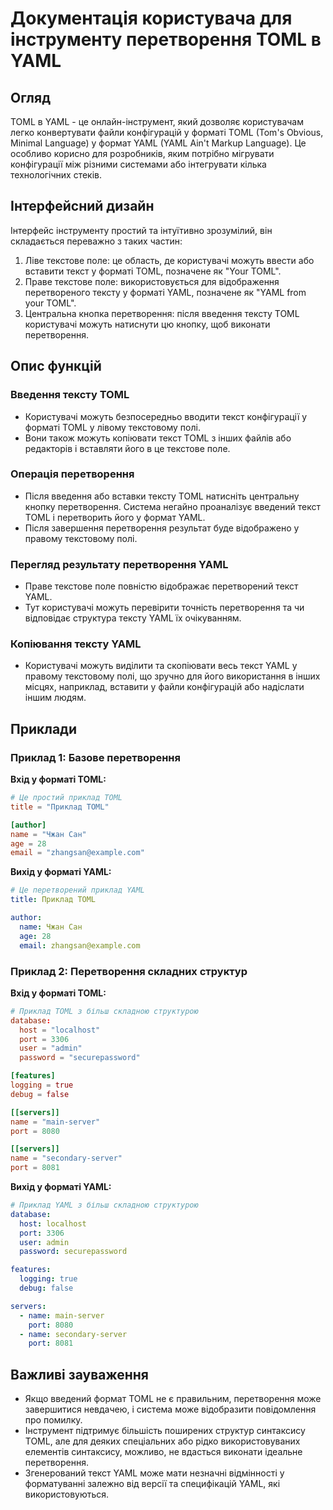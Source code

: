 # Документація користувача для інструменту перетворення TOML в YAML

## Огляд

TOML в YAML - це онлайн-інструмент, який дозволяє користувачам легко конвертувати файли конфігурацій у форматі TOML (Tom's Obvious, Minimal Language) у формат YAML (YAML Ain't Markup Language). Це особливо корисно для розробників, яким потрібно мігрувати конфігурації між різними системами або інтегрувати кілька технологічних стеків.

## Інтерфейсний дизайн

Інтерфейс інструменту простий та інтуїтивно зрозумілий, він складається переважно з таких частин:

1. Ліве текстове поле: це область, де користувачі можуть ввести або вставити текст у форматі TOML, позначене як "Your TOML".
2. Праве текстове поле: використовується для відображення перетвореного тексту у форматі YAML, позначене як "YAML from your TOML".
3. Центральна кнопка перетворення: після введення тексту TOML користувачі можуть натиснути цю кнопку, щоб виконати перетворення.

## Опис функцій

### Введення тексту TOML

- Користувачі можуть безпосередньо вводити текст конфігурації у форматі TOML у лівому текстовому полі.
- Вони також можуть копіювати текст TOML з інших файлів або редакторів і вставляти його в це текстове поле.

### Операція перетворення

- Після введення або вставки тексту TOML натисніть центральну кнопку перетворення. Система негайно проаналізує введений текст TOML і перетворить його у формат YAML.
- Після завершення перетворення результат буде відображено у правому текстовому полі.

### Перегляд результату перетворення YAML

- Праве текстове поле повністю відображає перетворений текст YAML.
- Тут користувачі можуть перевірити точність перетворення та чи відповідає структура тексту YAML їх очікуванням.

### Копіювання тексту YAML

- Користувачі можуть виділити та скопіювати весь текст YAML у правому текстовому полі, що зручно для його використання в інших місцях, наприклад, вставити у файли конфігурацій або надіслати іншим людям.

## Приклади

### Приклад 1: Базове перетворення

**Вхід у форматі TOML:**

```toml
# Це простий приклад TOML
title = "Приклад TOML"

[author]
name = "Чжан Сан"
age = 28
email = "zhangsan@example.com"
```

**Вихід у форматі YAML:**

```yaml
# Це перетворений приклад YAML
title: Приклад TOML

author:
  name: Чжан Сан
  age: 28
  email: zhangsan@example.com
```

### Приклад 2: Перетворення складних структур

**Вхід у форматі TOML:**

```toml
# Приклад TOML з більш складною структурою
database:
  host = "localhost"
  port = 3306
  user = "admin"
  password = "securepassword"

[features]
logging = true
debug = false

[[servers]]
name = "main-server"
port = 8080

[[servers]]
name = "secondary-server"
port = 8081
```

**Вихід у форматі YAML:**

```yaml
# Приклад YAML з більш складною структурою
database:
  host: localhost
  port: 3306
  user: admin
  password: securepassword

features:
  logging: true
  debug: false

servers:
  - name: main-server
    port: 8080
  - name: secondary-server
    port: 8081
```

## Важливі зауваження

- Якщо введений формат TOML не є правильним, перетворення може завершитися невдачею, і система може відобразити повідомлення про помилку.
- Інструмент підтримує більшість поширених структур синтаксису TOML, але для деяких спеціальних або рідко використовуваних елементів синтаксису, можливо, не вдасться виконати ідеальне перетворення.
- Згенерований текст YAML може мати незначні відмінності у форматуванні залежно від версії та специфікацій YAML, які використовуються.